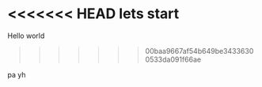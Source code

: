 <<<<<<< HEAD
lets start
=======
Hello world
>>>>>>> 00baa9667af54b649be34336300533da091f66ae

pa yh
